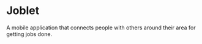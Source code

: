 Joblet
===

A mobile application that connects people with others around their area for getting jobs done.
